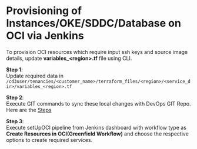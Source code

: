 # Provisioning of Instances/OKE/SDDC/Database on OCI via Jenkins

To provision OCI resources which require input ssh keys and source image details, update **variables_<region\>.tf** file using CLI.

**Step 1**: 
<br> Update required data in ```/cd3user/tenancies/<customer_name>/terraform_files/<region>/<service_dir>/variables_<region>.tf```

**Step 2**: 
<br>Execute GIT commands to sync these local changes with DevOps GIT Repo. Here are the [Steps](sync-cli-jenkins.md)

**Step 3**: 
<br> Execute setUpOCI pipeline from Jenkins dashboard with workflow type as **Create Resources in OCI(Greenfield Workflow)** and choose the respective options to create required services.


